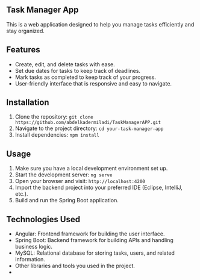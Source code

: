 ## Task Manager App

This is a web application designed to help you manage tasks efficiently and stay organized.

## Features

- Create, edit, and delete tasks with ease.
- Set due dates for tasks to keep track of deadlines.
- Mark tasks as completed to keep track of your progress.
- User-friendly interface that is responsive and easy to navigate.

## Installation

1. Clone the repository: `git clone https://github.com/abdelkadermiladi/TaskManagerAPP.git`
2. Navigate to the project directory: `cd your-task-manager-app`
3. Install dependencies: `npm install`

## Usage

1. Make sure you have a local development environment set up.
2. Start the development server: `ng serve`
3. Open your browser and visit: `http://localhost:4200`
4. Import the backend project into your preferred IDE (Eclipse, IntelliJ, etc.).
5. Build and run the Spring Boot application.


## Technologies Used

- Angular: Frontend framework for building the user interface.
- Spring Boot: Backend framework for building APIs and handling business logic.
- MySQL: Relational database for storing tasks, users, and related information.
- Other libraries and tools you used in the project.
- 


